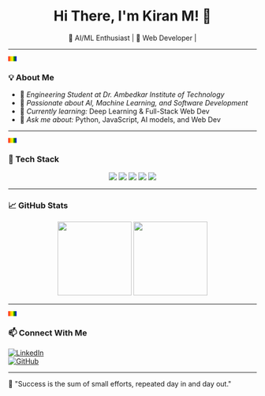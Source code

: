 <h1 align="center">Hi There, I'm Kiran M! 👋</h1>

<p align="center">
  🚀 AI/ML Enthusiast | 🎨 Web Developer | 
</p>

---

<svg width="100%" height="10">
    <rect width="100%" height="10" fill="url(#gradient)">
        <animate attributeName="width" values="0%;100%;0%" dur="3s" repeatCount="indefinite"/>
    </rect>
    <defs>
        <linearGradient id="gradient" x1="0%" y1="50%" x2="100%" y2="50%">
            <stop offset="0%" style="stop-color: red;" />
            <stop offset="25%" style="stop-color: orange;" />
            <stop offset="50%" style="stop-color: yellow;" />
            <stop offset="75%" style="stop-color: green;" />
            <stop offset="100%" style="stop-color: blue;" />
        </linearGradient>
    </defs>
</svg>

### 💡 About Me  
- 🏫 *Engineering Student at Dr. Ambedkar Institute of Technology*  
- 🎯 *Passionate about AI, Machine Learning, and Software Development*  
- 🌱 *Currently learning:* Deep Learning & Full-Stack Web Dev  
- 💬 *Ask me about:* Python, JavaScript, AI models, and Web Dev  


---
<svg width="100%" height="10">
    <rect width="100%" height="10" fill="url(#gradient)">
        <animate attributeName="width" values="0%;100%;0%" dur="3s" repeatCount="indefinite"/>
    </rect>
    <defs>
        <linearGradient id="gradient" x1="0%" y1="50%" x2="100%" y2="50%">
            <stop offset="0%" style="stop-color: red;" />
            <stop offset="25%" style="stop-color: orange;" />
            <stop offset="50%" style="stop-color: yellow;" />
            <stop offset="75%" style="stop-color: green;" />
            <stop offset="100%" style="stop-color: blue;" />
        </linearGradient>
    </defs>
</svg>


### 🚀 Tech Stack  

<p align="center">
  <img src="https://img.shields.io/badge/Python-3776AB?style=for-the-badge&logo=python&logoColor=white" />
  <img src="https://img.shields.io/badge/JavaScript-F7DF1E?style=for-the-badge&logo=javascript&logoColor=black" />
  <img src="https://img.shields.io/badge/HTML5-E34F26?style=for-the-badge&logo=html5&logoColor=white" />
  <img src="https://img.shields.io/badge/CSS3-1572B6?style=for-the-badge&logo=css3&logoColor=white" />
  <img src="https://img.shields.io/badge/GitHub-181717?style=for-the-badge&logo=github&logoColor=white" />
</p>

---

### 📈 GitHub Stats  

<p align="center">
  <img src="https://github-readme-stats.vercel.app/api?username=kiran05-stack&show_icons=true&theme=radical" height="150" />
  <img src="https://github-readme-streak-stats.herokuapp.com/?user=kiran05-stack&theme=radical" height="150" />
</p>

---
<svg width="100%" height="10">
    <rect width="100%" height="10" fill="url(#gradient)">
        <animate attributeName="width" values="0%;100%;0%" dur="3s" repeatCount="indefinite"/>
    </rect>
    <defs>
        <linearGradient id="gradient" x1="0%" y1="50%" x2="100%" y2="50%">
            <stop offset="0%" style="stop-color: red;" />
            <stop offset="25%" style="stop-color: orange;" />
            <stop offset="50%" style="stop-color: yellow;" />
            <stop offset="75%" style="stop-color: green;" />
            <stop offset="100%" style="stop-color: blue;" />
        </linearGradient>
    </defs>
</svg>


### 📫 Connect With Me  

[![LinkedIn](https://img.shields.io/badge/LinkedIn-KiranM-blue?style=for-the-badge&logo=linkedin)](https://www.linkedin.com/in/kiran-m-xxx)  
[![GitHub](https://img.shields.io/badge/GitHub-Kiran05--stack-black?style=for-the-badge&logo=github)](https://github.com/kiran05-stack)  

---

🚀 "Success is the sum of small efforts, repeated day in and day out."
